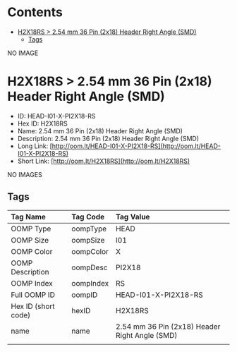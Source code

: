



Contents
========

* [H2X18RS > 2.54 mm 36 Pin (2x18) Header Right Angle (SMD)](#h2x18rs--254-mm-36-pin-2x18-header-right-angle-smd)
	* [Tags](#tags)
  
NO IMAGE  
# H2X18RS > 2.54 mm 36 Pin (2x18) Header Right Angle (SMD)

- ID: HEAD-I01-X-PI2X18-RS
- Hex ID: H2X18RS
- Name: 2.54 mm 36 Pin (2x18) Header Right Angle (SMD)
- Description: 2.54 mm 36 Pin (2x18) Header Right Angle (SMD)
- Long Link: [http://oom.lt/HEAD-I01-X-PI2X18-RS](http://oom.lt/HEAD-I01-X-PI2X18-RS)
- Short Link: [http://oom.lt/H2X18RS](http://oom.lt/H2X18RS)
  
NO IMAGES  
## Tags
  

|Tag Name|Tag Code|Tag Value|
| :--- | :--- | :--- |
|OOMP Type|oompType|HEAD|
|OOMP Size|oompSize|I01|
|OOMP Color|oompColor|X|
|OOMP Description|oompDesc|PI2X18|
|OOMP Index|oompIndex|RS|
|Full OOMP ID|oompID|HEAD-I01-X-PI2X18-RS|
|Hex ID (short code)|hexID|H2X18RS|
|name|name|2.54 mm 36 Pin (2x18) Header Right Angle (SMD)|
||||
